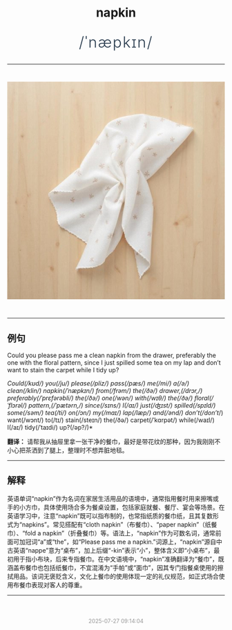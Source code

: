 <div align="center">

# napkin

<div style="margin: 30px 0;">
<h1 style="font-size: 2.5em; font-weight: 300; letter-spacing: 2px; margin: 0; color: #2c3e50;">
/ˈnæpkɪn/
</h1>
</div>

</div>

---

<div align="center" style="margin: 40px 0;">

![napkin](images/napkin.png)

</div>

---

## 例句

Could you please pass me a clean napkin from the drawer, preferably the one with the floral pattern, since I just spilled some tea on my lap and don’t want to stain the carpet while I tidy up?

*Could(/kʊd/) you(/ju/) please(/pliz/) pass(/pæs/) me(/mi/) a(/ə/) clean(/klin/) napkin(/ˈnæpkɪn/) from(/frəm/) the(/ðə/) drawer,(/drɔr,/) preferably(/ˈprɛfərəbli/) the(/ðə/) one(/wən/) with(/wɪθ/) the(/ðə/) floral(/ˈflɔrəl/) pattern,(/ˈpætərn,/) since(/sɪns/) I(/aɪ/) just(/ʤɪst/) spilled(/spɪld/) some(/səm/) tea(/ti/) on(/ɔn/) my(/maɪ/) lap(/læp/) and(/ənd/) don’t(/don’t*/) want(/wɔnt/) to(/tɪ/) stain(/steɪn/) the(/ðə/) carpet(/ˈkɑrpət/) while(/waɪl/) I(/aɪ/) tidy(/ˈtaɪdi/) up?(/əp?/)*

**翻译：** 请帮我从抽屉里拿一张干净的餐巾，最好是带花纹的那种，因为我刚刚不小心把茶洒到了腿上，整理时不想弄脏地毯。

---

## 解释

英语单词“napkin”作为名词在家居生活用品的语境中，通常指用餐时用来擦嘴或手的小方巾，具体使用场合多为餐桌设置，包括家庭就餐、餐厅、宴会等场景。在英语学习中，注意“napkin”既可以指布制的，也常指纸质的餐巾纸，且其复数形式为“napkins”。常见搭配有“cloth napkin”（布餐巾）、“paper napkin”（纸餐巾）、“fold a napkin”（折叠餐巾）等。语法上，“napkin”作为可数名词，通常前面可加冠词“a”或“the”，如“Please pass me a napkin.”词源上，“napkin”源自中古英语“nappe”意为“桌布”，加上后缀“-kin”表示“小”，整体含义即“小桌布”，最初用于指小布块，后来专指餐巾。在中文语境中，“napkin”准确翻译为“餐巾”，既涵盖布餐巾也包括纸餐巾，不宜混淆为“手帕”或“面巾”，因其专门指餐桌使用的擦拭用品。该词无褒贬含义，文化上餐巾的使用体现一定的礼仪规范，如正式场合使用布餐巾表现对客人的尊重。


---

<div align="center" style="margin-top: 50px;">
<small style="color: #999; font-size: 0.9em;">2025-07-27 09:14:04</small>
</div>
